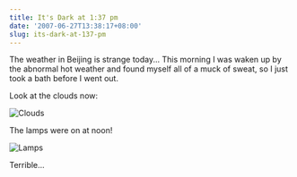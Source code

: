 ```yaml
---
title: It's Dark at 1:37 pm
date: '2007-06-27T13:38:17+08:00'
slug: its-dark-at-137-pm
---
```


The weather in Beijing is strange today... This morning I was waken up by the abnormal hot weather and found myself all of a muck of sweat, so I just took a bath before I went out.  

Look at the clouds now:  

![Clouds](https://db.yihui.org/space/weather1.jpg)

The lamps were on at noon!

![Lamps](https://db.yihui.org/space/weather2.jpg)

Terrible...
